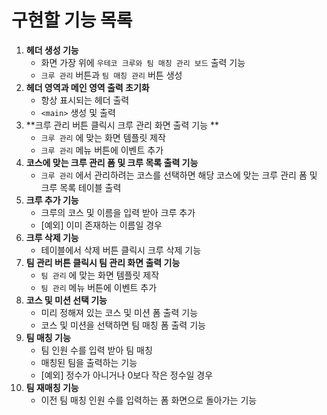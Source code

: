 # 구현할 기능 목록

1. **헤더 생성 기능**
   * 화면 가장 위에 `우테코 크루와 팀 매칭 관리 보드` 출력 기능
   * `크루 관리` 버튼과 `팀 매칭 관리` 버튼 생성
2. **헤더 영역과 메인 영역 출력 초기화**
   * 항상 표시되는 헤더 출력
   * `<main>` 생성 및 출력
3. **크루 관리 버튼 클릭시 크루 관리 화면 출력 기능 **
   * `크루 관리` 에 맞는 화면 템플릿 제작
   * `크루 관리` 메뉴 버튼에 이벤트 추가
4. **코스에 맞는 크루 관리 폼 및 크루 목록 출력 기능**
   * `크루 관리` 에서 관리하려는 코스를 선택하면 해당 코스에 맞는 크루 관리 폼 및 크루 목록 테이블 출력
5. **크루 추가 기능**
   * 크루의 코스 및 이름을 입력 받아 크루 추가
   * [예외] 이미 존재하는 이름일 경우
6. **크루 삭제 기능**
   * 테이블에서 삭제 버튼 클릭시 크루 삭제 기능
7. **팀 관리 버튼 클릭시 팀 관리 화면 출력 기능**
   * `팀 관리` 에 맞는 화면 템플릿 제작
   * `팀 관리` 메뉴 버튼에 이벤트 추가
8. **코스 및 미션 선택 기능**
   * 미리 정해져 있는 코스 및 미션 폼 출력 기능
   * 코스 및 미션을 선택하면 팀 매칭 폼 출력 기능
9. **팀 매칭 기능**
   * 팀 인원 수를 입력 받아 팀 매칭
   * 매칭된 팀을 출력하는 기능
   * [예외] 정수가 아니거나 0보다 작은 정수일 경우
10. **팀 재매칭 기능**
    * 이전 팀 매칭 인원 수를 입력하는 폼 화면으로 돌아가는 기능